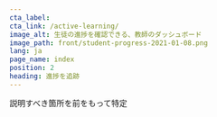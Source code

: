 ```yaml
---
cta_label:
cta_link: /active-learning/
image_alt: 生徒の進捗を確認できる、教師のダッシュボード
image_path: front/student-progress-2021-01-08.png
lang: ja
page_name: index
position: 2
heading: 進捗を追跡
---
```


説明すべき箇所を前をもって特定
